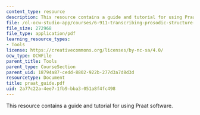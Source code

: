 ```yaml
---
content_type: resource
description: This resource contains a guide and tutorial for using Praat software.
file: /ol-ocw-studio-app/courses/6-911-transcribing-prosodic-structure-of-spoken-utterances-with-tobi-january-iap-2006/2a77c22a4ee71fb9bba3051a8f4fc498_praat_guide.pdf
file_size: 272968
file_type: application/pdf
learning_resource_types:
- Tools
license: https://creativecommons.org/licenses/by-nc-sa/4.0/
ocw_type: OCWFile
parent_title: Tools
parent_type: CourseSection
parent_uid: 18794a87-cedd-8802-922b-277d3a7d8d3d
resourcetype: Document
title: praat_guide.pdf
uid: 2a77c22a-4ee7-1fb9-bba3-051a8f4fc498
---
```

This resource contains a guide and tutorial for using Praat software.